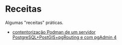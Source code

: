 # Receitas

Algumas "receitas" práticas.

 - [contentorização Podman de um servidor PostgreSQL+PostGIS+pgRouting e com pgAdmin 4](xxx.md)

